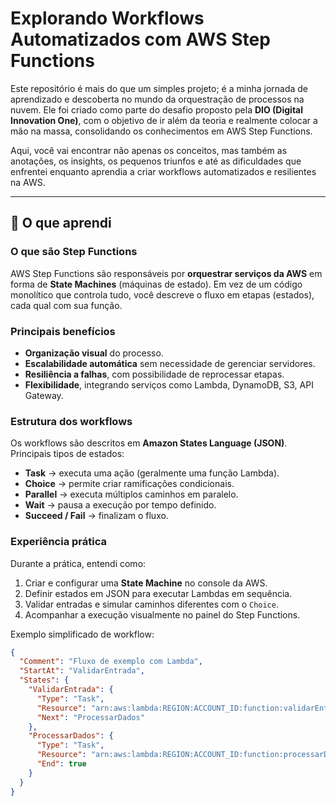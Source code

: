 # Explorando Workflows Automatizados com AWS Step Functions

Este repositório é mais do que um simples projeto; é a minha jornada de aprendizado e descoberta no mundo da orquestração de processos na nuvem. Ele foi criado como parte do desafio proposto pela **DIO (Digital Innovation One)**, com o objetivo de ir além da teoria e realmente colocar a mão na massa, consolidando os conhecimentos em AWS Step Functions.

Aqui, você vai encontrar não apenas os conceitos, mas também as anotações, os insights, os pequenos triunfos e até as dificuldades que enfrentei enquanto aprendia a criar workflows automatizados e resilientes na AWS.

---

## 📌 O que aprendi

### O que são Step Functions
AWS Step Functions são responsáveis por **orquestrar serviços da AWS** em forma de **State Machines** (máquinas de estado). Em vez de um código monolítico que controla tudo, você descreve o fluxo em etapas (estados), cada qual com sua função.

### Principais benefícios
- **Organização visual** do processo.  
- **Escalabilidade automática** sem necessidade de gerenciar servidores.  
- **Resiliência a falhas**, com possibilidade de reprocessar etapas.  
- **Flexibilidade**, integrando serviços como Lambda, DynamoDB, S3, API Gateway.  

### Estrutura dos workflows
Os workflows são descritos em **Amazon States Language (JSON)**. Principais tipos de estados:
- **Task** → executa uma ação (geralmente uma função Lambda).  
- **Choice** → permite criar ramificações condicionais.  
- **Parallel** → executa múltiplos caminhos em paralelo.  
- **Wait** → pausa a execução por tempo definido.  
- **Succeed / Fail** → finalizam o fluxo.  

### Experiência prática
Durante a prática, entendi como:
1. Criar e configurar uma **State Machine** no console da AWS.  
2. Definir estados em JSON para executar Lambdas em sequência.  
3. Validar entradas e simular caminhos diferentes com o `Choice`.  
4. Acompanhar a execução visualmente no painel do Step Functions.  

Exemplo simplificado de workflow:

```json
{
  "Comment": "Fluxo de exemplo com Lambda",
  "StartAt": "ValidarEntrada",
  "States": {
    "ValidarEntrada": {
      "Type": "Task",
      "Resource": "arn:aws:lambda:REGION:ACCOUNT_ID:function:validarEntrada",
      "Next": "ProcessarDados"
    },
    "ProcessarDados": {
      "Type": "Task",
      "Resource": "arn:aws:lambda:REGION:ACCOUNT_ID:function:processarDados",
      "End": true
    }
  }
}
